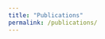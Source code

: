 ```yaml
---
title: "Publications"
permalink: /publications/
---
```


<script src="https://bibbase.org/show?bib=briemadu.github.io/temp/assets/bib/mine.bib&jsonp=1"></script>